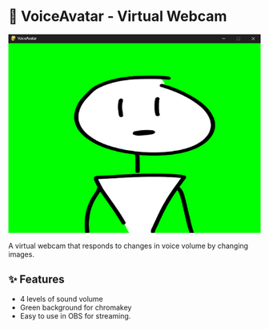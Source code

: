 # 🎤 VoiceAvatar - Virtual Webcam

![Demo Screenshot](assets/demo.png)

A virtual webcam that responds to changes in voice volume by changing images.

## ✨ Features

 - 4 levels of sound volume
 - Green background for chromakey
 - Easy to use in OBS for streaming.
